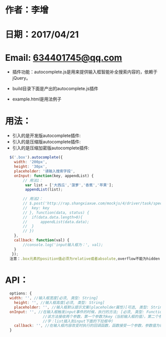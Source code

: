 # 作者：李增 
# 日期：2017/04/21
# Email: 634401745@qq.com

- 插件功能：autocomplete.js是用来提供输入框智能补全搜索内容的，依赖于jQuery。

- build目录下面是产出的autocomplete.js插件
- example.html是用法例子
 
# 用法：
- 引入的是开发版autocomplete插件: <script src="xx/autocomplete.js"></script>
- 引入的是压缩版autocomplete插件: <script src="xx/autocomplete.min.js"></script>
- 引入的是压缩加密版autocomplete插件: <script src="xx/autocomplete.min.encrypt.js"></script>
```js
  $('.box').autocomplete({
 	width: '200px',
  	height: '30px',
  	placeholder: '请输入搜索字段',
 	onInput: function(key, appendList) {
  		// 用法1：
   		 var list = ['大西瓜','菠萝','香蕉','苹果'];
   		 appendList(list);
 
  		// 用法2：
  		// $.post('http://rap.shangxiaxue.com/mockjs/4/driver/task/special_option?format=json', {
  		// 	key: key
  		// }, function(data, status) {
  		// 	if(data.data.length>0){
  		// 		appendList(data.data);
  		// 	}
  		// })
  	},
  	callback: function(val) {
  		//console.log('input输入框为：', val);
   	}
   });
  注意：.box元素的position值必须为relative或者absolute,overflow不能为hidden
```
# API：
```js
  options: {
  width: '', //输入框宽度[必须, 类型: String]
 	height: '', //输入框高度[必须, 类型: String]
 	placeholder: '', //输入框默认提示文案(placeholder属性)[可选, 类型: String]
  onInput: '', //在输入框触发input事件的时候，执行的方法; [必须, 类型: Function]
                 //该方法接收两个参数，第一个参数为key（当前输入框的值），第二个参数为appendList（接收一个参数list，该方法用来将接收到的提示关键
                 //字：list插入到input下面的下拉框中）
 	callback: '', //在输入框内容改变时执行的回调函数，函数接受一个参数，参数值为输入框的value[必须, 类型: Function]
  }
```
# 
